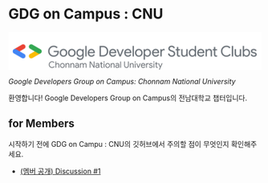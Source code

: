 # GDG on Campus : CNU

<div style="display: flex; width: 100%; align-items: center; justify-content: center">
  <img src="https://raw.githubusercontent.com/gdg-cnu/.github/main/static/logo_full.png"/>
</div>

_Google Developers Group on Campus: Chonnam National University_

환영합니다! Google Developers Group on Campus의 전남대학교 챕터입니다.  

<!-- 소개 문구 작성 -->

## for Members

시작하기 전에 GDG on Campu : CNU의 깃허브에서 주의할 점이 무엇인지 확인해주세요.
- [(멤버 공개) Discussion #1](https://github.com/orgs/gdg-cnu/discussions/1)
